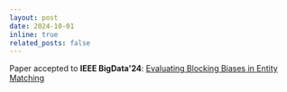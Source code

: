 ```yaml
---
layout: post
date: 2024-10-01
inline: true
related_posts: false
---
```


Paper accepted to **IEEE BigData'24**: [Evaluating Blocking Biases in Entity Matching](https://arxiv.org/abs/2409.16410)
